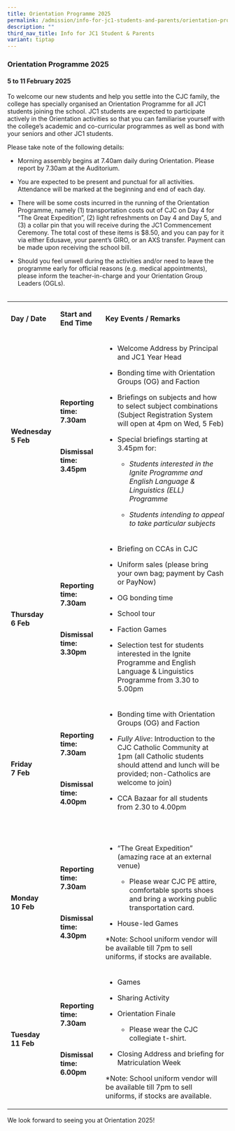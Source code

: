 ```yaml
---
title: Orientation Programme 2025
permalink: /admission/info-for-jc1-students-and-parents/orientation-programme-2025/
description: ""
third_nav_title: Info for JC1 Student & Parents
variant: tiptap
---
```

<h3><strong>Orientation Programme 2025</strong></h3>
<h4>5 to 11 February 2025</h4>
<p>To welcome our new students and help you settle into the CJC family, the
college has specially organised an Orientation Programme for all JC1 students
joining the school. JC1 students are expected to participate actively in
the Orientation activities so that you can familiarise yourself with the
college’s academic and co-curricular programmes as well as bond with your
seniors and other JC1 students.&nbsp;
<br>
</p>
<p>Please take note of the following details:</p>
<ul data-tight="true" class="tight">
<li>
<p>Morning assembly begins at 7.40am daily during Orientation. Please report
by 7.30am at the Auditorium.&nbsp;</p>
</li>
<li>
<p>You are expected to be present and punctual for all activities. Attendance
will be marked at the beginning and end of each day.</p>
</li>
<li>
<p>There will be some costs incurred in the running of the Orientation Programme,
namely (1) transportation costs out of CJC on Day 4 for “The Great Expedition”,
(2) light refreshments on Day 4 and Day 5, and (3) a collar pin that you
will receive during the JC1 Commencement Ceremony. The total cost of these
items is $8.50, and you can pay for it via either Edusave, your parent’s
GIRO, or an AXS transfer. Payment can be made upon receiving the school
bill.&nbsp;</p>
</li>
<li>
<p>Should you feel unwell during the activities and/or need to leave the
programme early for official reasons (e.g. medical appointments), please
inform the teacher-in-charge and your Orientation Group Leaders (OGLs).
<br>
<br>
</p>
</li>
</ul>
<table style="minWidth: 75px">
<colgroup>
<col>
<col>
<col>
</colgroup>
<tbody>
<tr>
<td rowspan="1" colspan="1">
<p><strong>Day / Date</strong>
</p>
</td>
<td rowspan="1" colspan="1">
<p><strong>Start and End Time</strong>
</p>
</td>
<td rowspan="1" colspan="1">
<p><strong>Key Events / Remarks</strong>
</p>
</td>
</tr>
<tr>
<td rowspan="1" colspan="1">
<p><strong>Wednesday&nbsp;<br>5 Feb</strong>
</p>
</td>
<td rowspan="1" colspan="1">
<p><strong>Reporting time: 7.30am</strong>
</p>
<p><strong><br></strong>
</p>
<p><strong>Dismissal time: 3.45pm</strong>
</p>
</td>
<td rowspan="1" colspan="1">
<ul data-tight="true" class="tight">
<li>
<p>Welcome Address by Principal and JC1 Year Head</p>
</li>
<li>
<p>Bonding time with Orientation Groups (OG) and Faction</p>
</li>
<li>
<p>Briefings on subjects and how to select subject combinations (Subject
Registration System will open at 4pm on Wed, 5 Feb)</p>
</li>
<li>
<p>Special briefings starting at 3.45pm for:</p>
<ul data-tight="true" class="tight">
<li>
<p><em>Students interested in the Ignite Programme and English Language &amp; Linguistics (ELL) Programme</em>
</p>
</li>
<li>
<p><em>Students intending to appeal to take particular subjects</em>
</p>
</li>
</ul>
</li>
</ul>
</td>
</tr>
<tr>
<td rowspan="1" colspan="1">
<p><strong>Thursday&nbsp;<br>6 Feb</strong>
</p>
</td>
<td rowspan="1" colspan="1">
<p><strong>Reporting time: 7.30am</strong>
</p>
<p><strong><br></strong>
</p>
<p><strong>Dismissal time: 3.30pm</strong>
</p>
</td>
<td rowspan="1" colspan="1">
<ul>
<li>
<p>Briefing on CCAs in CJC</p>
</li>
<li>
<p>Uniform sales (please bring your own bag; payment by Cash or PayNow)</p>
</li>
<li>
<p>OG bonding time&nbsp;</p>
</li>
<li>
<p>School tour</p>
</li>
<li>
<p>Faction Games</p>
</li>
<li>
<p>Selection test for students interested in the Ignite Programme and English
Language &amp; Linguistics Programme from 3.30 to 5.00pm</p>
</li>
</ul>
</td>
</tr>
<tr>
<td rowspan="1" colspan="1">
<p><strong>Friday<br>7 Feb</strong>
</p>
</td>
<td rowspan="1" colspan="1">
<p><strong>Reporting time: 7.30am</strong>
</p>
<p><strong><br></strong>
</p>
<p><strong>Dismissal time: 4.00pm</strong>
</p>
</td>
<td rowspan="1" colspan="1">
<ul data-tight="true" class="tight">
<li>
<p>Bonding time with Orientation Groups (OG) and Faction&nbsp;</p>
</li>
<li>
<p><em>Fully Alive</em>: Introduction to the CJC Catholic Community at 1pm
(all Catholic students should attend and lunch will be provided; non-Catholics
are welcome to join)</p>
</li>
<li>
<p>CCA Bazaar for all students from 2.30 to 4.00pm</p>
<p>
<br>
</p>
</li>
</ul>
</td>
</tr>
<tr>
<td rowspan="1" colspan="1">
<p><strong>Monday<br>10 Feb</strong>
</p>
</td>
<td rowspan="1" colspan="1">
<p><strong>Reporting time: 7.30am</strong>
</p>
<p><strong><br></strong>
</p>
<p><strong>Dismissal time: 4.30pm</strong>
</p>
</td>
<td rowspan="1" colspan="1">
<ul>
<li>
<p>“The Great Expedition” (amazing race at an external venue)</p>
<ul>
<li>
<p>Please wear CJC PE attire, comfortable sports shoes and bring a working
public transportation card.&nbsp;</p>
</li>
</ul>
</li>
<li>
<p>House-led Games</p>
</li>
</ul>
<p>*Note: School uniform vendor will be available till 7pm to sell uniforms,
if stocks are available.</p>
</td>
</tr>
<tr>
<td rowspan="1" colspan="1">
<p><strong>Tuesday<br>11 Feb</strong>
</p>
</td>
<td rowspan="1" colspan="1">
<p><strong>Reporting time: 7.30am</strong>
</p>
<p><strong><br></strong>
</p>
<p><strong>Dismissal time: 6.00pm</strong>
</p>
</td>
<td rowspan="1" colspan="1">
<ul>
<li>
<p>Games</p>
</li>
<li>
<p>Sharing Activity</p>
</li>
<li>
<p>Orientation Finale</p>
<ul>
<li>
<p>Please wear the CJC collegiate t-shirt.</p>
</li>
</ul>
</li>
<li>
<p>Closing Address and briefing for Matriculation Week</p>
</li>
</ul>
<p>*Note: School uniform vendor will be available till 7pm to sell uniforms,
if stocks are available.</p>
</td>
</tr>
</tbody>
</table>
<p>We look forward to seeing you at Orientation 2025!</p>
<p></p>
